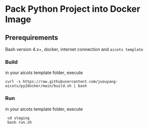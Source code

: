 # Pack Python Project into Docker Image

## Prerequirements
Bash version 4.x+, docker, internet connection and `aicots template`


### Build

in your aicots template folder, execute
   ```
   curl -s https://raw.githubusercontent.com/juouyang-aicots/py2docker/main/build.sh | bash
   ```

### Run
in your aicots template folder, execute
  ```
   cd staging
   bash run.sh
   ```
